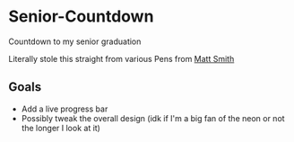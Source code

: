 # Senior-Countdown

Countdown to my senior graduation

Literally stole this straight from various Pens from [Matt Smith](https://codepen.io/AllThingsSmitty/pens/public)

## Goals
- Add a live progress bar
- Possibly tweak the overall design (idk if I'm a big fan of the neon or not the longer I look at it)

